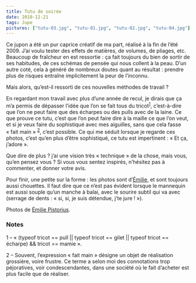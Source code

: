 ```yaml
---
title: Tutu de soirée
date: 2010-12-21
tags: Jupe
pictures: ["tutu-03.jpg", "tutu-01.jpg", "tutu-02.jpg", "tutu-04.jpg"]
---
```

<p>Ce jupon a été un pur caprice créatif de ma part, réalisé à la fin de l’été 2009. J’ai voulu tester des effets de matières, de volumes, de pliages, etc. Beaucoup de fraîcheur en est ressortie : ça fait toujours du bien de sortir de ses habitudes, de ces schémas de pensée qui nous collent à la peau. D’un autre coté, cela à généré de nombreux doutes quant au résultat : prendre plus de risques entraîne implicitement la peur de l’inconnu.</p>
<p>Mais alors, qu’est-il ressorti de ces nouvelles méthodes de travail ?</p>
<p>En regardant mon travail avec plus d’une année de recul, je dirais que ça m’a permis de dépasser l’idée que l’on se fait tous du tricot<sup><a href="#0.1_note1">1</a></sup>, c’est-à-dire que l’on ne peut faire que des écharpes ou des pulls avec de la laine. Ce que prouve ce tutu, c’est que l’on peut faire dire à la maille ce que l’on veut, et si je veux faire du sophistiqué avec mes aiguilles, sans que cela fasse « fait main » <sup><a href="#0.1_note2">2</a></sup>, c’est possible. Ce qui me séduit lorsque je regarde ces photos, c’est qu’en plus d’être sophistiqué, ce tutu est impertinent : « Et ça, j’adore ». </p>
<p>Que dire de plus ? j’ai une vision très « technique » de la chose, mais vous, qu’en pensez vous ? Si vous vous sentez inspirés, n’hésitez pas à commenter, et donner votre avis.</p>
<p>Pour finir, une petite sur la forme : les photos sont d’<a href="http://www.flickr.com/photos/emilie-pistorius/" target="_blank">Émilie</a>, et sont toujours aussi chouettes. Il faut dire que ce n’est pas évident lorsque le mannequin est aussi souple qu’un manche à balai, avec le sourire subtil qui va avec (serrage de dents : « si, si, je suis détendue, j’te jure ! »).</p>

Photos de <a href="http://www.flickr.com/photos/emilie-pistorius/" target="_blank">Émilie Pistorius</a>.

<h3>Notes</h3>
<p>1 – « (typeof tricot == pull || typeof tricot == gilet || typeof tricot == écharpe) &amp;&amp; tricot == mamie ».</p>
<p>2 – Souvent, l’expression « fait main » désigne un objet de réalisation grossière, voire frustre. Ce terme a selon moi des connotations trop péjoratives, voir condescendantes, dans une société où le fait d’acheter est plus facile que de réaliser.</p>